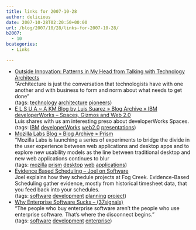 ```yaml
---
title: links for 2007-10-28
author: delicious
date: 2007-10-28T02:20:50+00:00
url: /blog/2007/10/28/links-for-2007-10-28/
b2007:
  - 10
bcategories:
  - Links

---
```

  * <div>
      <a href="http://outsideinnovation.blogs.com/pseybold/2007/10/patterns-in-my-.html">Outside Innovation: Patterns in My Head from Talking with Technology Architects</a>
    </div>
    
    <div>
      &#8220;Architecture is just the conversation that technologists have with one another and with business to form and norm about what needs to get done&#8221;
    </div>
    
    <div>
      (tags: <a href="http://del.icio.us/frodenas/technology">technology</a> <a href="http://del.icio.us/frodenas/architecture">architecture</a> <a href="http://del.icio.us/frodenas/pioneers">pioneers</a>)
    </div>

  * <div>
      <a href="http://www.elsua.net/2007/10/26/ibm-developerworks-spaces-gizmos-and-web-20/">E L S U A ~ A KM Blog by Luis Suarez » Blog Archive » IBM developerWorks &#8211; Spaces, Gizmos and Web 2.0</a>
    </div>
    
    <div>
      Luis shares with us am interesting preso about developerWorks Spaces.
    </div>
    
    <div>
      (tags: <a href="http://del.icio.us/frodenas/IBM">IBM</a> <a href="http://del.icio.us/frodenas/developerWorks">developerWorks</a> <a href="http://del.icio.us/frodenas/web2.0">web2.0</a> <a href="http://del.icio.us/frodenas/presentations">presentations</a>)
    </div>

  * <div>
      <a href="http://labs.mozilla.com/2007/10/prism/">Mozilla Labs Blog » Blog Archive » Prism</a>
    </div>
    
    <div>
      &#8220;Mozilla Labs is launching a series of experiments to bridge the divide in the user experience between web applications and desktop apps and to explore new usability models as the line between traditional desktop and new web applications continues to blur
    </div>
    
    <div>
      (tags: <a href="http://del.icio.us/frodenas/mozilla">mozilla</a> <a href="http://del.icio.us/frodenas/prism">prism</a> <a href="http://del.icio.us/frodenas/desktop">desktop</a> <a href="http://del.icio.us/frodenas/web">web</a> <a href="http://del.icio.us/frodenas/applications">applications</a>)
    </div>

  * <div>
      <a href="http://www.joelonsoftware.com/items/2007/10/26.html">Evidence Based Scheduling &#8211; Joel on Software</a>
    </div>
    
    <div>
      Joel explains how they schedule projects at Fog Creek. Evidence-Based Scheduling gather evidence, mostly from historical timesheet data, that you feed back into your schedules.
    </div>
    
    <div>
      (tags: <a href="http://del.icio.us/frodenas/software">software</a> <a href="http://del.icio.us/frodenas/development">development</a> <a href="http://del.icio.us/frodenas/planning">planning</a> <a href="http://del.icio.us/frodenas/project">project</a>)
    </div>

  * <div>
      <a href="http://www.37signals.com/svn/posts/669-why-enterprise-software-sucks">Why Enterprise Software Sucks &#8211; (37signals)</a>
    </div>
    
    <div>
      &#8220;The people who buy enterprise software aren’t the people who use enterprise software. That’s where the disconnect begins.&#8221;
    </div>
    
    <div>
      (tags: <a href="http://del.icio.us/frodenas/software">software</a> <a href="http://del.icio.us/frodenas/development">development</a> <a href="http://del.icio.us/frodenas/enterprise">enterprise</a>)
    </div>